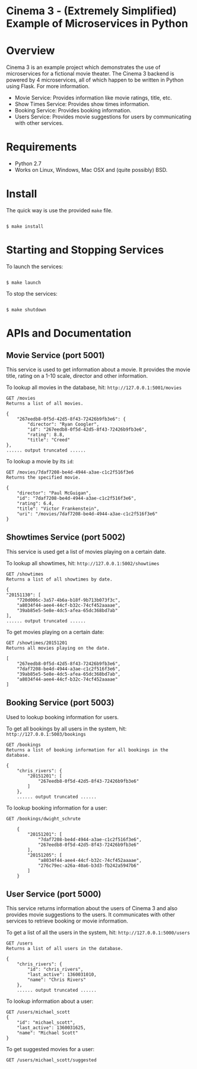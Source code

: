 # Cinema 3 - (Extremely Simplified) Example of Microservices in Python


Overview
========

Cinema 3 is an example project which demonstrates the use of microservices for a fictional movie theater. 
The Cinema 3 backend is powered by 4 microservices, all of which happen to be written in Python using 
Flask. For more information.

 * Movie Service: Provides information like movie ratings, title, etc.
 * Show Times Service: Provides show times information.
 * Booking Service: Provides booking information. 
 * Users Service: Provides movie suggestions for users by communicating with other services.

Requirements
===========

* Python 2.7
* Works on Linux, Windows, Mac OSX and (quite possibly) BSD.

Install
=======

The quick way is use the provided `make` file.

<code>
$ make install
</code>

Starting and Stopping Services
==============================

To launch the services:

<code>
$ make launch
</code>

To stop the services: 

<code>
$ make shutdown
</code>


APIs and Documentation
======================

## Movie Service (port 5001)

This service is used to get information about a movie. It provides the movie title, rating on a 1-10 scale, 
director and other information.

To lookup all movies in the database, hit: `http://127.0.0.1:5001/movies`


    GET /movies
    Returns a list of all movies.
    
    {
        "267eedb8-0f5d-42d5-8f43-72426b9fb3e6": {
            "director": "Ryan Coogler", 
            "id": "267eedb8-0f5d-42d5-8f43-72426b9fb3e6", 
            "rating": 8.8, 
            "title": "Creed"
    }, 
    ...... output truncated ...... 

To lookup a movie by its `id`:

    GET /movies/7daf7208-be4d-4944-a3ae-c1c2f516f3e6
    Returns the specified movie.
    
    {
        "director": "Paul McGuigan", 
        "id": "7daf7208-be4d-4944-a3ae-c1c2f516f3e6", 
        "rating": 6.4, 
        "title": "Victor Frankenstein", 
        "uri": "/movies/7daf7208-be4d-4944-a3ae-c1c2f516f3e6"
    }
    
## Showtimes Service (port 5002)

This service is used get a list of movies playing on a certain date.

To lookup all showtimes, hit: `http://127.0.0.1:5002/showtimes`


    GET /showtimes
    Returns a list of all showtimes by date.
    
    {
    "20151130": [
        "720d006c-3a57-4b6a-b18f-9b713b073f3c", 
        "a8034f44-aee4-44cf-b32c-74cf452aaaae", 
        "39ab85e5-5e8e-4dc5-afea-65dc368bd7ab"
    ], 
    ...... output truncated ...... 

To get movies playing on a certain date:

    GET /showtimes/20151201
    Returns all movies playing on the date.

    [
        "267eedb8-0f5d-42d5-8f43-72426b9fb3e6", 
        "7daf7208-be4d-4944-a3ae-c1c2f516f3e6", 
        "39ab85e5-5e8e-4dc5-afea-65dc368bd7ab", 
        "a8034f44-aee4-44cf-b32c-74cf452aaaae"
    ]

## Booking Service (port 5003)

Used to lookup booking information for users.

To get all bookings by all users in the system, hit: `http://127.0.0.1:5003/bookings`

    GET /bookings
    Returns a list of booking information for all bookings in the database.
    
    {
        "chris_rivers": {
            "20151201": [
                "267eedb8-0f5d-42d5-8f43-72426b9fb3e6"
            ]
        }, 
        ...... output truncated ...... 
        
To lookup booking information for a user:

    GET /bookings/dwight_schrute
    
        {
            "20151201": [
                "7daf7208-be4d-4944-a3ae-c1c2f516f3e6", 
                "267eedb8-0f5d-42d5-8f43-72426b9fb3e6"
            ], 
            "20151205": [
                "a8034f44-aee4-44cf-b32c-74cf452aaaae", 
                "276c79ec-a26a-40a6-b3d3-fb242a5947b6"
            ]
        }

## User Service (port 5000)

This service returns information about the users of Cinema 3 and also provides movie suggestions to the 
users. It communicates with other services to retrieve booking or movie information.

To get a list of all the users in the system, hit: `http://127.0.0.1:5000/users`

    GET /users
    Returns a list of all users in the database.
    
    {
        "chris_rivers": {
            "id": "chris_rivers", 
            "last_active": 1360031010, 
            "name": "Chris Rivers"
        }, 
        ...... output truncated ...... 

To lookup information about a user:

    GET /users/michael_scott
    {
        "id": "michael_scott", 
        "last_active": 1360031625, 
        "name": "Michael Scott"
    }
    
To get suggested movies for a user:

    GET /users/michael_scott/suggested
